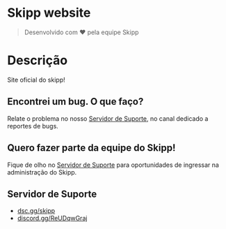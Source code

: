 # Skipp website
> Desenvolvido com ❤️ pela equipe Skipp

# Descrição
Site oficial do skipp!

## Encontrei um bug. O que faço?  
Relate o problema no nosso [Servidor de Suporte](https://discord.gg/ReUDqwGraj), no canal dedicado a reportes de bugs.  

## Quero fazer parte da equipe do Skipp!  
Fique de olho no [Servidor de Suporte](https://discord.gg/ReUDqwGraj) para oportunidades de ingressar na administração do Skipp.  

## Servidor de Suporte  
- [dsc.gg/skipp](https://dsc.gg/skipp)  
- [discord.gg/ReUDqwGraj](https://discord.gg/ReUDqwGraj)
